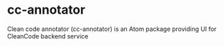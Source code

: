 # cc-annotator
Clean code annotator (cc-annotator) is an Atom package providing UI for CleanCode backend service
